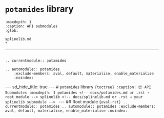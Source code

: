 # `potamides` library

```{toctree}
:maxdepth: 1
:caption: API submodules
:glob:

splinelib.md
*
```

---

```{eval-rst}

.. currentmodule:: potamides

.. automodule:: potamides
    :exclude-members: aval, default, materialise, enable_materialise
    :noindex:

```

--- sd_hide_title: true --- # `potamides` library
`{toctree} :caption: 📦 API Submodules :maxdepth: 1 potamides <!-- docs/potamides.md or .rst → root module --> splinelib <!-- docs/splinelib.md or .rst → your splinelib submodule --> `
--- ## Root module
`{eval-rst} .. currentmodule:: potamides .. automodule:: potamides :exclude-members: aval, default, materialise, enable_materialise :noindex: `
